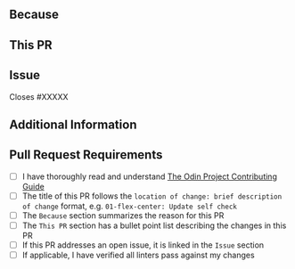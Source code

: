 <!-- Thank you for taking the time to contribute to The Odin Project. In order to get this pull request (PR) merged in a reasonable amount of time, you must complete this entire template. -->

## Because
<!-- Summarize the purpose or reasons for this PR, e.g. what problem it solves or what benefit it provides. -->


## This PR
<!-- A bullet point list of one or more items describing the specific changes. -->


## Issue
<!--
If this PR closes an open issue in this repo, replace the XXXXX below with the issue number, e.g. Closes #2013.

If this PR closes an open issue in another TOP repo, replace the #XXXXX with the URL of the issue, e.g. Closes https://github.com/TheOdinProject/curriculum/issues/XXXXX

If this PR does not close, but is related to another issue or PR, you can link it as above without the 'Closes' keyword, e.g. 'Related to #2013'.
-->
Closes #XXXXX

## Additional Information
<!-- Any other information about this PR, such as a link to a Discord discussion. -->


## Pull Request Requirements
<!-- Replace the whitespace between the square brackets with an 'x', e.g. [x]. After you create the PR, they will become checkboxes that you can click on. -->
-   [ ] I have thoroughly read and understand [The Odin Project Contributing Guide](https://github.com/TheOdinProject/theodinproject/blob/main/CONTRIBUTING.md)
-   [ ] The title of this PR follows the `location of change: brief description of change` format, e.g. `01-flex-center: Update self check`
-   [ ] The `Because` section summarizes the reason for this PR
-   [ ] The `This PR` section has a bullet point list describing the changes in this PR
-   [ ] If this PR addresses an open issue, it is linked in the `Issue` section
-   [ ] If applicable, I have verified all linters pass against my changes
